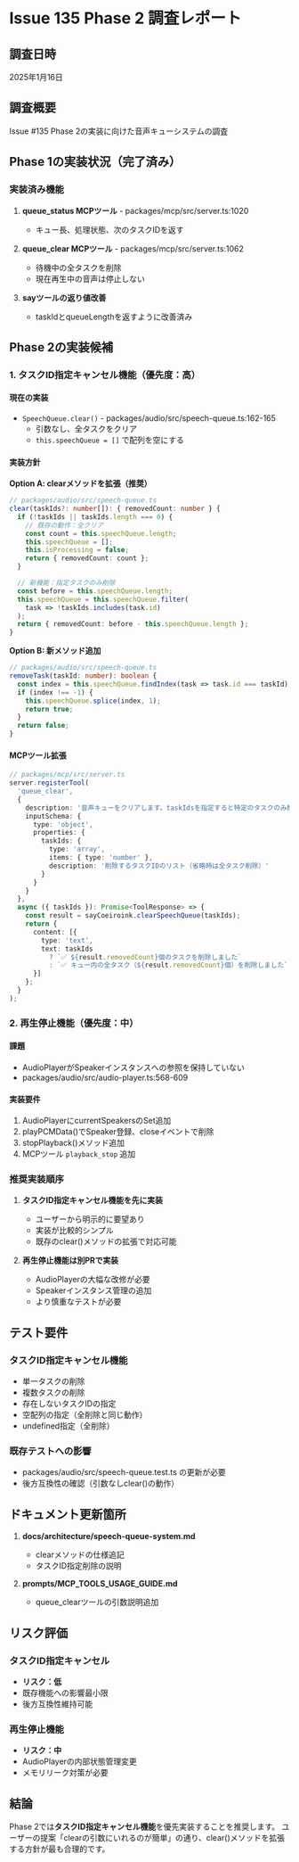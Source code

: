 # Issue 135 Phase 2 調査レポート

## 調査日時
2025年1月16日

## 調査概要
Issue #135 Phase 2の実装に向けた音声キューシステムの調査

## Phase 1の実装状況（完了済み）

### 実装済み機能
1. **queue_status MCPツール** - packages/mcp/src/server.ts:1020
   - キュー長、処理状態、次のタスクIDを返す

2. **queue_clear MCPツール** - packages/mcp/src/server.ts:1062
   - 待機中の全タスクを削除
   - 現在再生中の音声は停止しない

3. **sayツールの返り値改善**
   - taskIdとqueueLengthを返すように改善済み

## Phase 2の実装候補

### 1. タスクID指定キャンセル機能（優先度：高）

#### 現在の実装
- `SpeechQueue.clear()` - packages/audio/src/speech-queue.ts:162-165
  - 引数なし、全タスクをクリア
  - `this.speechQueue = []` で配列を空にする

#### 実装方針
**Option A: clearメソッドを拡張（推奨）**
```typescript
// packages/audio/src/speech-queue.ts
clear(taskIds?: number[]): { removedCount: number } {
  if (!taskIds || taskIds.length === 0) {
    // 既存の動作：全クリア
    const count = this.speechQueue.length;
    this.speechQueue = [];
    this.isProcessing = false;
    return { removedCount: count };
  }

  // 新機能：指定タスクのみ削除
  const before = this.speechQueue.length;
  this.speechQueue = this.speechQueue.filter(
    task => !taskIds.includes(task.id)
  );
  return { removedCount: before - this.speechQueue.length };
}
```

**Option B: 新メソッド追加**
```typescript
// packages/audio/src/speech-queue.ts
removeTask(taskId: number): boolean {
  const index = this.speechQueue.findIndex(task => task.id === taskId);
  if (index !== -1) {
    this.speechQueue.splice(index, 1);
    return true;
  }
  return false;
}
```

#### MCPツール拡張
```typescript
// packages/mcp/src/server.ts
server.registerTool(
  'queue_clear',
  {
    description: '音声キューをクリアします。taskIdsを指定すると特定のタスクのみ削除できます。',
    inputSchema: {
      type: 'object',
      properties: {
        taskIds: {
          type: 'array',
          items: { type: 'number' },
          description: '削除するタスクIDのリスト（省略時は全タスク削除）'
        }
      }
    }
  },
  async ({ taskIds }): Promise<ToolResponse> => {
    const result = sayCoeiroink.clearSpeechQueue(taskIds);
    return {
      content: [{
        type: 'text',
        text: taskIds
          ? `✅ ${result.removedCount}個のタスクを削除しました`
          : `✅ キュー内の全タスク（${result.removedCount}個）を削除しました`
      }]
    };
  }
);
```

### 2. 再生停止機能（優先度：中）

#### 課題
- AudioPlayerがSpeakerインスタンスへの参照を保持していない
- packages/audio/src/audio-player.ts:568-609

#### 実装要件
1. AudioPlayerにcurrentSpeakersのSet追加
2. playPCMData()でSpeaker登録、closeイベントで削除
3. stopPlayback()メソッド追加
4. MCPツール `playback_stop` 追加

### 推奨実装順序

1. **タスクID指定キャンセル機能を先に実装**
   - ユーザーから明示的に要望あり
   - 実装が比較的シンプル
   - 既存のclear()メソッドの拡張で対応可能

2. **再生停止機能は別PRで実装**
   - AudioPlayerの大幅な改修が必要
   - Speakerインスタンス管理の追加
   - より慎重なテストが必要

## テスト要件

### タスクID指定キャンセル機能
- 単一タスクの削除
- 複数タスクの削除
- 存在しないタスクIDの指定
- 空配列の指定（全削除と同じ動作）
- undefined指定（全削除）

### 既存テストへの影響
- packages/audio/src/speech-queue.test.ts の更新が必要
- 後方互換性の確認（引数なしclear()の動作）

## ドキュメント更新箇所

1. **docs/architecture/speech-queue-system.md**
   - clearメソッドの仕様追記
   - タスクID指定削除の説明

2. **prompts/MCP_TOOLS_USAGE_GUIDE.md**
   - queue_clearツールの引数説明追加

## リスク評価

### タスクID指定キャンセル
- **リスク：低**
- 既存機能への影響最小限
- 後方互換性維持可能

### 再生停止機能
- **リスク：中**
- AudioPlayerの内部状態管理変更
- メモリリーク対策が必要

## 結論

Phase 2では**タスクID指定キャンセル機能**を優先実装することを推奨します。
ユーザーの提案「clearの引数にいれるのが簡単」の通り、clear()メソッドを拡張する方針が最も合理的です。